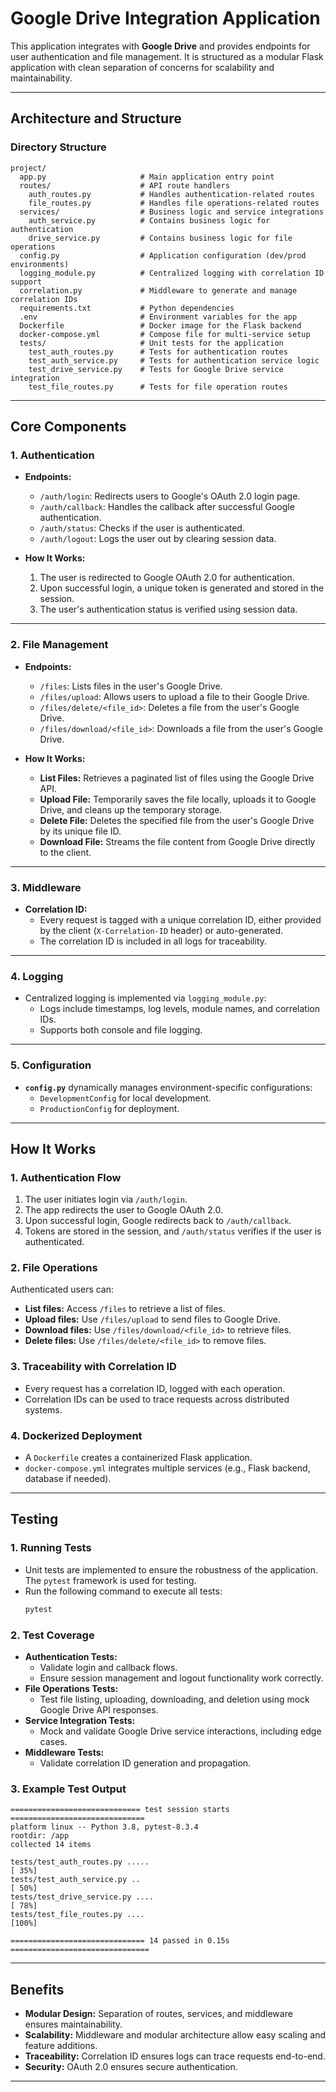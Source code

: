 
# **Google Drive Integration Application**

This application integrates with **Google Drive** and provides endpoints for user authentication and file management. It is structured as a modular Flask application with clean separation of concerns for scalability and maintainability.

---

## **Architecture and Structure**

### **Directory Structure**

```
project/
  app.py                     # Main application entry point
  routes/                    # API route handlers
    auth_routes.py           # Handles authentication-related routes
    file_routes.py           # Handles file operations-related routes
  services/                  # Business logic and service integrations
    auth_service.py          # Contains business logic for authentication
    drive_service.py         # Contains business logic for file operations
  config.py                  # Application configuration (dev/prod environments)
  logging_module.py          # Centralized logging with correlation ID support
  correlation.py             # Middleware to generate and manage correlation IDs
  requirements.txt           # Python dependencies
  .env                       # Environment variables for the app
  Dockerfile                 # Docker image for the Flask backend
  docker-compose.yml         # Compose file for multi-service setup
  tests/                     # Unit tests for the application
    test_auth_routes.py      # Tests for authentication routes
    test_auth_service.py     # Tests for authentication service logic
    test_drive_service.py    # Tests for Google Drive service integration
    test_file_routes.py      # Tests for file operation routes
```

---

## **Core Components**

### **1. Authentication**
- **Endpoints:**
  - `/auth/login`: Redirects users to Google's OAuth 2.0 login page.
  - `/auth/callback`: Handles the callback after successful Google authentication.
  - `/auth/status`: Checks if the user is authenticated.
  - `/auth/logout`: Logs the user out by clearing session data.

- **How It Works:**
  1. The user is redirected to Google OAuth 2.0 for authentication.
  2. Upon successful login, a unique token is generated and stored in the session.
  3. The user's authentication status is verified using session data.

---

### **2. File Management**
- **Endpoints:**
  - `/files`: Lists files in the user's Google Drive.
  - `/files/upload`: Allows users to upload a file to their Google Drive.
  - `/files/delete/<file_id>`: Deletes a file from the user's Google Drive.
  - `/files/download/<file_id>`: Downloads a file from the user's Google Drive.

- **How It Works:**
  - **List Files:** Retrieves a paginated list of files using the Google Drive API.
  - **Upload File:** Temporarily saves the file locally, uploads it to Google Drive, and cleans up the temporary storage.
  - **Delete File:** Deletes the specified file from the user's Google Drive by its unique file ID.
  - **Download File:** Streams the file content from Google Drive directly to the client.

---

### **3. Middleware**
- **Correlation ID:**
  - Every request is tagged with a unique correlation ID, either provided by the client (`X-Correlation-ID` header) or auto-generated.
  - The correlation ID is included in all logs for traceability.

---

### **4. Logging**
- Centralized logging is implemented via `logging_module.py`:
  - Logs include timestamps, log levels, module names, and correlation IDs.
  - Supports both console and file logging.

---

### **5. Configuration**
- **`config.py`** dynamically manages environment-specific configurations:
  - `DevelopmentConfig` for local development.
  - `ProductionConfig` for deployment.

---

## **How It Works**

### **1. Authentication Flow**
1. The user initiates login via `/auth/login`.
2. The app redirects the user to Google OAuth 2.0.
3. Upon successful login, Google redirects back to `/auth/callback`.
4. Tokens are stored in the session, and `/auth/status` verifies if the user is authenticated.

### **2. File Operations**
Authenticated users can:
- **List files:** Access `/files` to retrieve a list of files.
- **Upload files:** Use `/files/upload` to send files to Google Drive.
- **Download files:** Use `/files/download/<file_id>` to retrieve files.
- **Delete files:** Use `/files/delete/<file_id>` to remove files.

### **3. Traceability with Correlation ID**
- Every request has a correlation ID, logged with each operation.
- Correlation IDs can be used to trace requests across distributed systems.

### **4. Dockerized Deployment**
- A `Dockerfile` creates a containerized Flask application.
- `docker-compose.yml` integrates multiple services (e.g., Flask backend, database if needed).

---

## **Testing**

### **1. Running Tests**
- Unit tests are implemented to ensure the robustness of the application. The `pytest` framework is used for testing.
- Run the following command to execute all tests:
  ```bash
  pytest
  ```

### **2. Test Coverage**
- **Authentication Tests:**
  - Validate login and callback flows.
  - Ensure session management and logout functionality work correctly.
- **File Operations Tests:**
  - Test file listing, uploading, downloading, and deletion using mock Google Drive API responses.
- **Service Integration Tests:**
  - Mock and validate Google Drive service interactions, including edge cases.
- **Middleware Tests:**
  - Validate correlation ID generation and propagation.

### **3. Example Test Output**
```plaintext
============================= test session starts ==============================
platform linux -- Python 3.8, pytest-8.3.4
rootdir: /app
collected 14 items

tests/test_auth_routes.py .....                                          [ 35%]
tests/test_auth_service.py ..                                            [ 50%]
tests/test_drive_service.py ....                                         [ 78%]
tests/test_file_routes.py ....                                           [100%]

============================== 14 passed in 0.15s ===============================
```

---

## **Benefits**

- **Modular Design:** Separation of routes, services, and middleware ensures maintainability.
- **Scalability:** Middleware and modular architecture allow easy scaling and feature additions.
- **Traceability:** Correlation ID ensures logs can trace requests end-to-end.
- **Security:** OAuth 2.0 ensures secure authentication.

---

